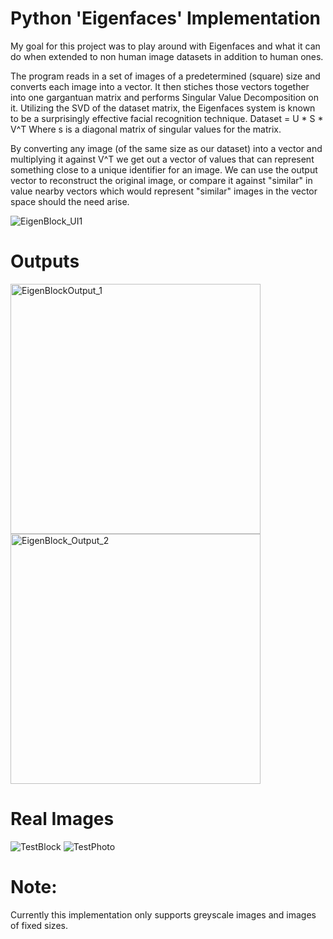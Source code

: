# Python 'Eigenfaces' Implementation
My goal for this project was to play around with Eigenfaces and what it can do when extended to non human image datasets in addition to human ones.

The program reads in a set of images of a predetermined (square) size and converts each image into a vector. It then stiches those vectors together into one gargantuan matrix and performs Singular Value Decomposition on it. Utilizing the SVD of the dataset matrix, the Eigenfaces system is known to be a surprisingly effective facial recognition technique.
Dataset = U * S * V^T
Where s is a diagonal matrix of singular values for the matrix.

By converting any image (of the same size as our dataset) into a vector and multiplying it against V^T we get out a vector of values that can represent something close to a unique identifier for an image. We can use the output vector to reconstruct the original image, or compare it against "similar" in value nearby vectors which would represent "similar" images in the vector space should the need arise.

![EigenBlock_UI1](https://github.com/EPatrick7/Eigenblock/assets/88292909/a67d2b4b-0cc0-4884-8449-3501b50c50ee)


# Outputs

<img width="400" alt="EigenBlockOutput_1" src="https://github.com/EPatrick7/Eigenblock/assets/88292909/391ea0c2-aa56-44c1-ad58-c32ea5499f3e">
<img width="400" alt="EigenBlock_Output_2" src="https://github.com/EPatrick7/Eigenblock/assets/88292909/6bc9586b-bcbf-486e-8758-278e81e5e39f">


# Real Images
![TestBlock](https://github.com/EPatrick7/Eigenblock/assets/88292909/7bbfc91c-a4be-4bf8-ad0a-ae9f1e7713be)
![TestPhoto](https://github.com/EPatrick7/Eigenblock/assets/88292909/c1671800-1081-461c-8544-c6dd26f4466c)

# Note: 
Currently this implementation only supports greyscale images and images of fixed sizes.

